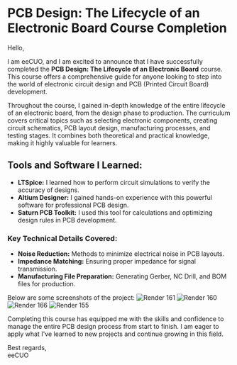 # PCB Design: The Lifecycle of an Electronic Board Course Completion  

Hello,  

I am eeCUO, and I am excited to announce that I have successfully completed the **PCB Design: The Lifecycle of an Electronic Board** course. This course offers a comprehensive guide for anyone looking to step into the world of electronic circuit design and PCB (Printed Circuit Board) development.  

Throughout the course, I gained in-depth knowledge of the entire lifecycle of an electronic board, from the design phase to production. The curriculum covers critical topics such as selecting electronic components, creating circuit schematics, PCB layout design, manufacturing processes, and testing stages. It combines both theoretical and practical knowledge, making it highly valuable for learners.  

## Tools and Software I Learned:  
- **LTSpice:** I learned how to perform circuit simulations to verify the accuracy of designs.  
- **Altium Designer:** I gained hands-on experience with this powerful software for professional PCB design.  
- **Saturn PCB Toolkit:** I used this tool for calculations and optimizing design rules in PCB development.  

### Key Technical Details Covered:  
- **Noise Reduction:** Methods to minimize electrical noise in PCB layouts.  
- **Impedance Matching:** Ensuring proper impedance for signal transmission.  
- **Manufacturing File Preparation:** Generating Gerber, NC Drill, and BOM files for production.  

Below are some screenshots of the project:
![Render 161](https://github.com/user-attachments/assets/6b3cbb90-7b25-4d8c-9205-a78f2f7239a9)
![Render 160](https://github.com/user-attachments/assets/fba0e241-3668-48ce-ac5b-a362b73de19f)
![Render 166](https://github.com/user-attachments/assets/d95a5323-e731-4e8f-8516-e5c954fbf162)
![Render 155](https://github.com/user-attachments/assets/4fdb2013-a346-41e6-8f79-5f69376510fe)






Completing this course has equipped me with the skills and confidence to manage the entire PCB design process from start to finish. I am eager to apply what I've learned to new projects and continue growing in this field.  



Best regards,  
eeCUO

